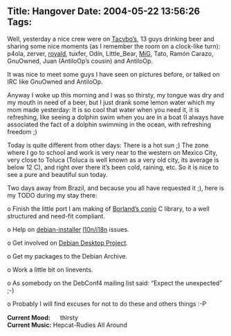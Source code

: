 Title: Hangover
Date: 2004-05-22 13:56:26
Tags: 
---
<p>Well, yesterday a nice crew were on <a href="http://www.tacvbo.net/">Tacvbo&#8217;s</a>, 13 guys drinking beer and sharing some nice moments (as I remember the room on a clock-like turn): p4ola, zerver, <a href="http://www.royald.org/">royald</a>, tuxfer, Odín, Little_Bear, <a href="http://www.mig-29.net/">MiG</a>, Tato, Ramón Carazo, GnuOwned, Juan (AntiloOp&#8217;s cousin) and AntiloOp.</p>

<p>It was nice to meet some guys I have seen on pictures before, or talked on IRC like GnuOwned and AntiloOp.</p>

<p>Anyway I woke up this morning and I was so thirsty, my tongue was dry and my mouth in need of a beer, but I just drank some lemon water which my mom made yesterday: It is so cool that water when you need it, it is refreshing, like seeing a dolphin swim when you are in a boat (I always have associated the fact of a dolphin swimming in the ocean, with refreshing freedom ;)</p>

<p>Today is quite different from other days: There is a hot sun ;) The zone where I go to school and work is very near to the western on Mexico City, very close to Toluca (Toluca is well known as a very old city, its average is below 12&#160;C), and right over there it&#8217;s been cold, raining, etc. So it is nice to see a pure and beautiful sun today.</p>

<p>Two days away from Brazil, and because you all have requested it ;), here is my TODO during my stay there:</p>

<p>o Finish the little port I am making of <a href="http://c.conclase.net/Borland/libreria.php?lib=conio">Borland&#8217;s conio</a> C library, to a well structured and need-fit compliant.</p>

<p>o Help on <a href="http://www.debian.org/devel/debian-installer/">debian-installer</a> <a href="http://people.debian.org/%7Eseppy/d-i/translation-status.html">l10n/i18n</a> issues.</p>

<p>o Get involved on <a href="http://www.debian.org/devel/debian-desktop/">Debian Desktop Project</a>.</p>

<p>o Get my packages to the Debian Archive.</p>

<p>o Work a little bit on linevents.</p>

<p>o As somebody on the DebConf4 mailing list said: &#8220;Expect the unexpected&#8221; ;-)</p>

<p>o Probably I will find excuses for not to do these and others things :-P</p>

<p><strong>Current Mood:</strong> <img width="15" height="15" src="http://stat.livejournal.com/img/mood/growf/smileys/hot.gif"/> thirsty<br/><strong>Current Music:</strong> Hepcat-Rudies All Around</p>
